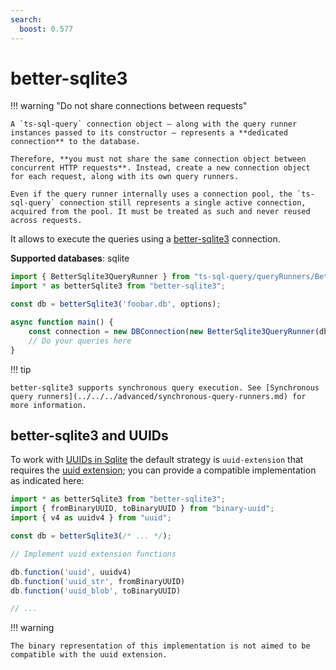 ```yaml
---
search:
  boost: 0.577
---
```

# better-sqlite3

!!! warning "Do not share connections between requests"

    A `ts-sql-query` connection object — along with the query runner instances passed to its constructor — represents a **dedicated connection** to the database.

    Therefore, **you must not share the same connection object between concurrent HTTP requests**. Instead, create a new connection object for each request, along with its own query runners.

    Even if the query runner internally uses a connection pool, the `ts-sql-query` connection still represents a single active connection, acquired from the pool. It must be treated as such and never reused across requests.

It allows to execute the queries using a [better-sqlite3](https://www.npmjs.com/package/better-sqlite3) connection.

**Supported databases**: sqlite

```ts
import { BetterSqlite3QueryRunner } from "ts-sql-query/queryRunners/BetterSqlite3QueryRunner";
import * as betterSqlite3 from "better-sqlite3";

const db = betterSqlite3('foobar.db', options);

async function main() {
    const connection = new DBConnection(new BetterSqlite3QueryRunner(db));
    // Do your queries here
}
```

!!! tip

    better-sqlite3 supports synchronous query execution. See [Synchronous query runners](../../../advanced/synchronous-query-runners.md) for more information.

## better-sqlite3 and UUIDs

To work with [UUIDs in Sqlite](../../supported-databases/sqlite.md#uuid-strategies) the default strategy is `uuid-extension` that requires the [uuid extension](https://sqlite.org/src/file?name=ext/misc/uuid.c); you can provide a compatible implementation as indicated here:

```ts
import * as betterSqlite3 from "better-sqlite3";
import { fromBinaryUUID, toBinaryUUID } from "binary-uuid";
import { v4 as uuidv4 } from "uuid";

const db = betterSqlite3(/* ... */);

// Implement uuid extension functions

db.function('uuid', uuidv4)
db.function('uuid_str', fromBinaryUUID)
db.function('uuid_blob', toBinaryUUID)

// ...
```

!!! warning

    The binary representation of this implementation is not aimed to be compatible with the uuid extension.
